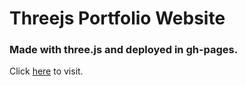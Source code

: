 # Threejs Portfolio Website
### Made with three.js and deployed in gh-pages.
Click [here](https://callom7.github.io/RetailFolio/) to visit.
 
 
